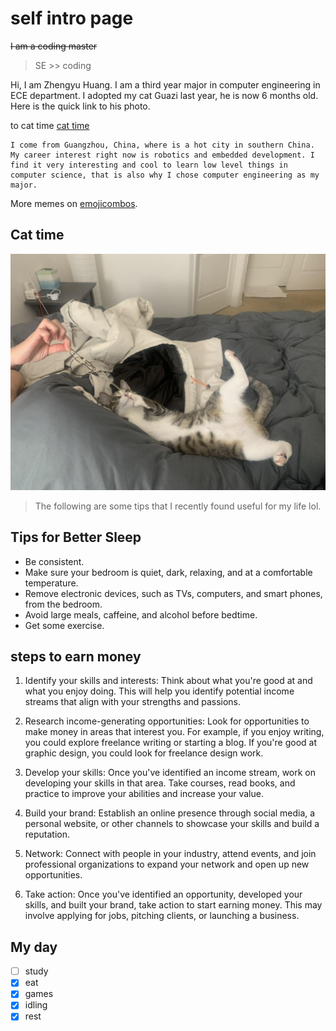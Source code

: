 # self intro page
~~I am a coding master~~
> SE >> coding

Hi, I am Zhengyu Huang. I am a third year major in computer engineering in ECE department. I adopted my cat Guazi last year, he is now 6 months old. Here is the quick link to his photo.

to cat time [cat time](https://github.com/vanvansan/CSE110LAB1/blob/by-vsc-ui/index/index.md#cat-time)

```
I come from Guangzhou, China, where is a hot city in southern China. My career interest right now is robotics and embedded development. I find it very interesting and cool to learn low level things in computer science, that is also why I chose computer engineering as my major.

```

More memes on [emojicombos](https://emojicombos.com/).

## Cat time
![cat](/index/cat.jpeg)

> The following are some tips that I recently found useful for my life lol. 

## Tips for Better Sleep
- Be consistent.
- Make sure your bedroom is quiet, dark, relaxing, and at a comfortable temperature.
- Remove electronic devices, such as TVs, computers, and smart phones, from the bedroom.
- Avoid large meals, caffeine, and alcohol before bedtime.
- Get some exercise.

## steps to earn money

1. Identify your skills and interests: Think about what you're good at and what you enjoy doing. This will help you identify potential income streams that align with your strengths and passions.

2. Research income-generating opportunities: Look for opportunities to make money in areas that interest you. For example, if you enjoy writing, you could explore freelance writing or starting a blog. If you're good at graphic design, you could look for freelance design work.

3. Develop your skills: Once you've identified an income stream, work on developing your skills in that area. Take courses, read books, and practice to improve your abilities and increase your value.

4. Build your brand: Establish an online presence through social media, a personal website, or other channels to showcase your skills and build a reputation.

5. Network: Connect with people in your industry, attend events, and join professional organizations to expand your network and open up new opportunities.

6. Take action: Once you've identified an opportunity, developed your skills, and built your brand, take action to start earning money. This may involve applying for jobs, pitching clients, or launching a business.

## My day

- [ ] study
- [x] eat
- [x] games
- [x] idling
- [x] rest